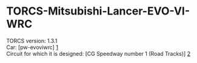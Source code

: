 TORCS-Mitsubishi-Lancer-EVO-VI-WRC
==================================

TORCS version:      1.3.1  
Car:      [pw-evoviwrc] [1]   
Circuit for which it is designed: [CG Speedway number 1 (Road Tracks)] [2] 

  [1]: http://www.berniw.org/trb/cars/car_view.php?viewcarid=14        "Mitsubishi-Lancer-EVO-VI-WRC"
  [2]: http://www.berniw.org/trb/tracks/track_view.php?viewtrackid=10  "CG Speedway"
